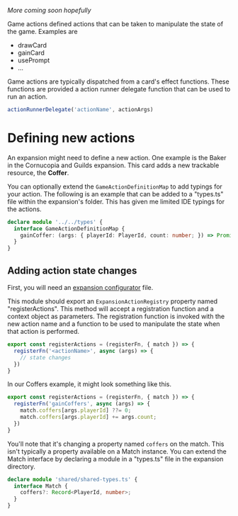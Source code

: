 *More coming soon hopefully*

Game actions defined actions that can be taken to manipulate the state of the game. Examples are

- drawCard
- gainCard
- usePrompt
- ...

Game actions are typically dispatched from a card's effect functions. These functions are provided a action runner
delegate function that can be used to run an action.

```ts
actionRunnerDelegate('actionName', actionArgs)
```

# Defining new actions

An expansion might need to define a new action. One example is the Baker in the Cornucopia and Guilds expansion.
This card adds a new trackable resource, the **Coffer**.

You can optionally extend the `GameActionDefinitionMap` to add typings for your action. The following is an
example that can be added to a "types.ts" file within the expansion's folder. This has given me limited
IDE typings for the actions.

```ts
declare module '../../types' {
  interface GameActionDefinitionMap {
    gainCoffer: (args: { playerId: PlayerId, count: number; }) => Promise<void>;
  }
}
```

## Adding action state changes

First, you will need an [expansion configurator](README-expansion-configurator.md) file.

This module should export an `ExpansionActionRegistry` property named "registerActions". This method
will accept a registration function and a context object as parameters. The registration function is invoked
with the new action name and a function to be used to manipulate the state when that action is performed.

```ts
export const registerActions = (registerFn, { match }) => {
  registerFn('<actionName>', async (args) => {
    // state changes
  })
}
```

In our Coffers example, it might look something like this.

```ts
export const registerActions = (registerFn, { match }) => {
  registerFn('gainCoffers', async (args) => {
    match.coffers[args.playerId] ??= 0;
    match.coffers[args.playerId] += args.count;
  })
}
```

You'll note that it's changing a property named `coffers` on the match. This isn't typically a property available
on a Match instance. You can extend the Match interface by declaring a module in a "types.ts" file in the
expansion directory.

```ts
declare module 'shared/shared-types.ts' {
  interface Match {
    coffers?: Record<PlayerId, number>;
  }
}
```